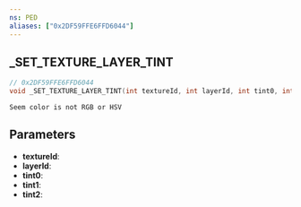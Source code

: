 ```yaml
---
ns: PED
aliases: ["0x2DF59FFE6FFD6044"]
---
```

## _SET_TEXTURE_LAYER_TINT

```c
// 0x2DF59FFE6FFD6044
void _SET_TEXTURE_LAYER_TINT(int textureId, int layerId, int tint0, int tint1, int tint2);
```

```
Seem color is not RGB or HSV
```

## Parameters
* **textureId**:
* **layerId**:
* **tint0**:
* **tint1**:
* **tint2**:
